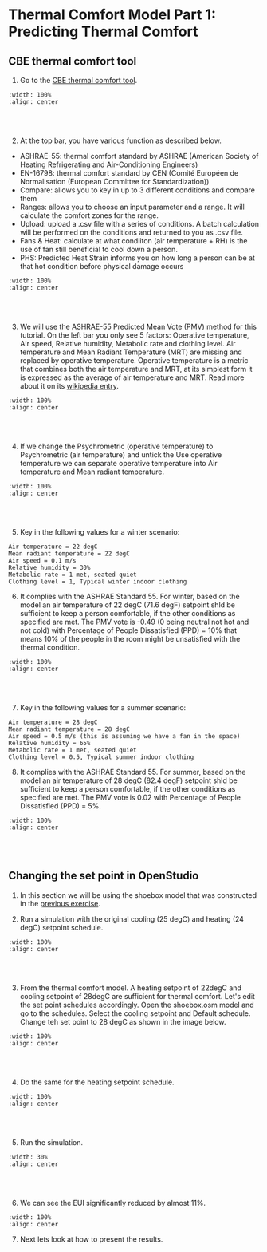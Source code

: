 # Thermal Comfort Model Part 1: Predicting Thermal Comfort

## CBE thermal comfort tool
1. Go to the <a href="https://comfort.cbe.berkeley.edu/" target="_blank">CBE thermal comfort tool</a>.
```{image} ../_static/cmf1/cmf1_1.png
:width: 100%
:align: center
```
<br/><br/>

2. At the top bar, you have various function as described below.
- ASHRAE-55: thermal comfort standard by ASHRAE (American Society of Heating Refrigerating and Air-Conditioning Engineers)
- EN-16798: thermal comfort standard by CEN (Comité Européen de Normalisation (European Committee for Standardization))
- Compare: allows you to key in up to 3 different conditions and compare them 
- Ranges: allows you to choose an input parameter and a range. It will calculate the comfort zones for the range.
- Upload: upload a .csv file with a series of conditions. A batch calculation will be performed on the conditions and returned to you as .csv file.
- Fans & Heat: calculate at what condiiton (air temperature + RH) is the use of fan still beneficial to cool down a person.
- PHS: Predicted Heat Strain informs you on how long a person can be at that hot condition before physical damage occurs
```{image} ../_static/cmf1/cmf1_2.png
:width: 100%
:align: center
```
<br/><br/>

3. We will use the ASHRAE-55 Predicted Mean Vote (PMV) method for this tutorial. On the left bar you only see 5 factors: Operative temperature, Air speed, Relative humidity, Metabolic rate and clothing level. Air temperature and Mean Radiant Temperature (MRT) are missing and replaced by operative temperature. Operative temperature is a metric that combines both the air temperature and MRT, at its simplest form it is expressed as the average of air temperature and MRT. Read more about it on its <a href="https://en.wikipedia.org/wiki/Operative_temperature" target="_blank">wikipedia entry</a>.
```{image} ../_static/cmf1/cmf1_3.png
:width: 100%
:align: center
```
<br/><br/>

4. If we change the Psychrometric (operative temperature) to Psychrometric (air temperature) and untick the Use operative temperature we can separate operative temperature into Air temperature and Mean radiant temperature.
```{image} ../_static/cmf1/cmf1_4.png
:width: 100%
:align: center
```
<br/><br/>

5. Key in the following values for a winter scenario:
```
Air temperature = 22 degC
Mean radiant temperature = 22 degC
Air speed = 0.1 m/s
Relative humidity = 30%
Metabolic rate = 1 met, seated quiet
Clothing level = 1, Typical winter indoor clothing
```

6. It complies with the ASHRAE Standard 55. For winter, based on the model an air temperature of 22 degC (71.6 degF) setpoint shld be sufficient to keep a person comfortable, if the other conditions as specified are met. The PMV vote is -0.49 (0 being neutral not hot and not cold) with Percentage of People Dissatisfied (PPD) = 10% that means 10% of the people in the room might be unsatisfied with the thermal condition.
```{image} ../_static/cmf1/cmf1_5.png
:width: 100%
:align: center
```
<br/><br/>

7. Key in the following values for a summer scenario:
```
Air temperature = 28 degC
Mean radiant temperature = 28 degC
Air speed = 0.5 m/s (this is assuming we have a fan in the space)
Relative humidity = 65%
Metabolic rate = 1 met, seated quiet
Clothing level = 0.5, Typical summer indoor clothing
```

8. It complies with the ASHRAE Standard 55. For summer, based on the model an air temperature of 28 degC (82.4 degF) setpoint shld be sufficient to keep a person comfortable, if the other conditions as specified are met. The PMV vote is 0.02 with Percentage of People Dissatisfied (PPD) = 5%.
```{image} ../_static/cmf1/cmf1_6.png
:width: 100%
:align: center
```
<br/><br/>

## Changing the set point in OpenStudio
1. In this section we will be using the shoebox model that was constructed in the [previous exercise](02_shoebox.md#shoebox-model).

2. Run a simulation with the original cooling (25 degC) and heating (24 degC) setpoint schedule.
```{image} ../_static/cmf1/cmf1_10.png
:width: 100%
:align: center
```
<br/><br/>

3. From the thermal comfort model. A heating setpoint of 22degC and cooling setpoint of 28degC are sufficient for thermal comfort. Let's edit the set point schedules accordingly. Open the shoebox.osm model and go to the schedules. Select the cooling setpoint and Default schedule. Change teh set point to 28 degC as shown in the image below.
```{image} ../_static/cmf1/cmf1_7.png
:width: 100%
:align: center
```
<br/><br/>

4. Do the same for the heating setpoint schedule.
```{image} ../_static/cmf1/cmf1_8.png
:width: 100%
:align: center
```
<br/><br/>

5. Run the simulation.
```{image} ../_static/cmf1/cmf1_9.png
:width: 30%
:align: center
```
<br/><br/>

6. We can see the EUI significantly reduced by almost 11%.
```{image} ../_static/cmf1/cmf1_11.png
:width: 100%
:align: center
```

7. Next lets look at how to present the results.